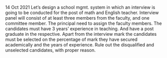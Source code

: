 14 Oct 2021
Let’s design a school mgmt. system in which an interview is going to be conducted for the post of math and English teacher.
Interview panel will consist of at least three members from the faculty, and one committee member.
The principal need to assign the faculty members.
The candidates must have 3 years’ experience in teaching. And have a post graduate in the respective.
Apart from the interview mark the candidates must be selected on the percentage of mark they have secured academically and the years of experience.
Rule out the disqualified and unselected candidates, with proper reason.

